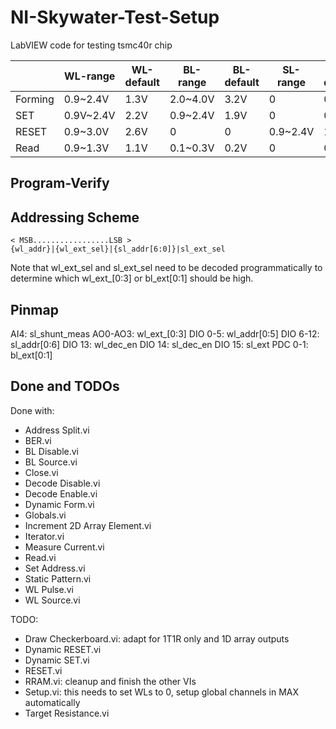 # NI-Skywater-Test-Setup

LabVIEW code for testing tsmc40r chip


|         	| WL-range  	| WL-default 	| BL-range 	| BL-default 	| SL-range 	| SL-default 	|
|---------	|-----------	|------------	|----------	|------------	|----------	|------------	|
| Forming 	| 0.9~2.4V  	| 1.3V       	| 2.0~4.0V 	| 3.2V       	| 0        	| 0          	|
| SET     	| 0.9V~2.4V 	| 2.2V       	| 0.9~2.4V 	| 1.9V       	| 0        	| 0          	|
| RESET   	| 0.9~3.0V  	| 2.6V       	| 0        	| 0          	| 0.9~2.4V 	| 1.5V       	|
| Read    	| 0.9~1.3V  	| 1.1V       	| 0.1~0.3V 	| 0.2V       	| 0        	| 0          	|


## Program-Verify

## Addressing Scheme

```
< MSB.................LSB >
{wl_addr}|{wl_ext_sel}|{sl_addr[6:0]}|sl_ext_sel
```

Note that wl_ext_sel and sl_ext_sel need to be decoded programmatically to determine which wl_ext_[0:3] or bl_ext[0:1] should be high.

## Pinmap

AI4: sl_shunt_meas
AO0-AO3: wl_ext_[0:3]
DIO 0-5: wl_addr[0:5]
DIO 6-12: sl_addr[0:6]
DIO 13: wl_dec_en
DIO 14: sl_dec_en
DIO 15: sl_ext
PDC 0-1: bl_ext[0:1]

## Done and TODOs

Done with:
- Address Split.vi
- BER.vi
- BL Disable.vi
- BL Source.vi
- Close.vi
- Decode Disable.vi
- Decode Enable.vi
- Dynamic Form.vi
- Globals.vi
- Increment 2D Array Element.vi
- Iterator.vi
- Measure Current.vi
- Read.vi
- Set Address.vi
- Static Pattern.vi
- WL Pulse.vi
- WL Source.vi


TODO:
- Draw Checkerboard.vi: adapt for 1T1R only and 1D array outputs
- Dynamic RESET.vi
- Dynamic SET.vi
- RESET.vi
- RRAM.vi: cleanup and finish the other VIs
- Setup.vi: this needs to set WLs to 0, setup global channels in MAX automatically
- Target Resistance.vi

